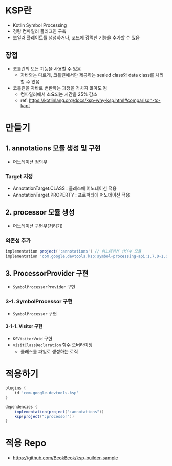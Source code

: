 # KSP란
- Kotlin Symbol Processing
- 경량 컴파일러 플러그인 구축
- 보일러 플레이트를 생성하거나, 코드에 강력한 기능을 추가할 수 있음
## 장점
- 코틀린의 모든 기능을 사용할 수 있음
  - 자바와는 다르게, 코틀린에서만 제공하는 sealed class와 data class를 처리할 수 있음
- 코틀린을 자바로 변환하는 과정을 거치지 않아도 됨
  - 컴파일러에서 소요되는 시간을 25% 감소
  - ref. https://kotlinlang.org/docs/ksp-why-ksp.html#comparison-to-kapt

# 만들기
## 1. annotations 모듈 생성 및 구현
- 어노테이션 정의부
### Target 지정
- AnnotationTarget.CLASS : 클레스에 어노테이션 적용
- AnnotationTarget.PROPERTY : 프로퍼티에 어노테이션 적용
## 2. processor 모듈 생성
- 어노테이션 구현부(처리기)
### 의존성 추가
```gradle
implementation project(':annotations') // 어노테이션 선언부 모듈
implementation 'com.google.devtools.ksp:symbol-processing-api:1.7.0-1.0.6' // processor 관련
```
## 3. ProcessorProvider 구현
- `SymbolProcessorProvider` 구현
### 3-1. SymbolProcessor 구현
- `SymbolProcessor` 구현
#### 3-1-1. Visitor 구현
- `KSVisitorVoid` 구현
- `visitClassDeclaration` 함수 오버라이딩
  - 클래스를 파일로 생성하는 로직

# 적용하기
```gradle
plugins {
    id 'com.google.devtools.ksp'
}
```
```gradle
dependencies {
    implementation(project(":annotations"))
    ksp(project(":processor"))
}
```

# 적용 Repo
- https://github.com/BeokBeok/ksp-builder-sample

